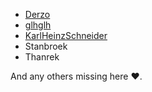 * [Derzo](https://www.reddit.com/user/DerzoDev)
* [glhglh](https://www.reddit.com/user/glhglh)
* [KarlHeinzSchneider](https://www.reddit.com/user/KarlHeinzSchneider)
* Stanbroek
* Thanrek

And any others missing here :heart:.